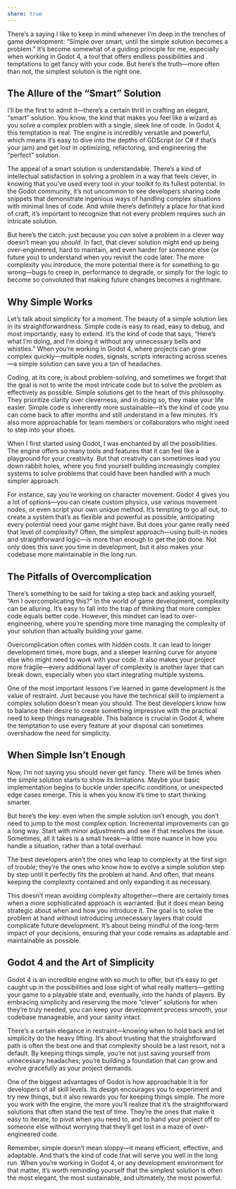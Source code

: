 ```yaml
---
share: true
---
```


There’s a saying I like to keep in mind whenever I’m deep in the trenches of game development: “Simple over smart, until the simple solution becomes a problem.” It’s become somewhat of a guiding principle for me, especially when working in Godot 4, a tool that offers endless possibilities and temptations to get fancy with your code. But here’s the truth—more often than not, the simplest solution is the right one.

## The Allure of the “Smart” Solution

I’ll be the first to admit it—there’s a certain thrill in crafting an elegant, “smart” solution. You know, the kind that makes you feel like a wizard as you solve a complex problem with a single, sleek line of code. In Godot 4, this temptation is real. The engine is incredibly versatile and powerful, which means it’s easy to dive into the depths of GDScript (or C# if that’s your jam) and get lost in optimizing, refactoring, and engineering the “perfect” solution.

The appeal of a smart solution is understandable. There’s a kind of intellectual satisfaction in solving a problem in a way that feels clever, in knowing that you’ve used every tool in your toolkit to its fullest potential. In the Godot community, it’s not uncommon to see developers sharing code snippets that demonstrate ingenious ways of handling complex situations with minimal lines of code. And while there’s definitely a place for that kind of craft, it’s important to recognize that not every problem requires such an intricate solution.

But here’s the catch: just because you *can* solve a problem in a clever way doesn’t mean you *should*. In fact, that clever solution might end up being over-engineered, hard to maintain, and even harder for someone else (or future you) to understand when you revisit the code later. The more complexity you introduce, the more potential there is for something to go wrong—bugs to creep in, performance to degrade, or simply for the logic to become so convoluted that making future changes becomes a nightmare.

## Why Simple Works

Let’s talk about simplicity for a moment. The beauty of a simple solution lies in its straightforwardness. Simple code is easy to read, easy to debug, and most importantly, easy to extend. It’s the kind of code that says, “Here’s what I’m doing, and I’m doing it without any unnecessary bells and whistles.” When you’re working in Godot 4, where projects can grow complex quickly—multiple nodes, signals, scripts interacting across scenes—a simple solution can save you a ton of headaches.

Coding, at its core, is about problem-solving, and sometimes we forget that the goal is not to write the most intricate code but to solve the problem as effectively as possible. Simple solutions get to the heart of this philosophy. They prioritize clarity over cleverness, and in doing so, they make your life easier. Simple code is inherently more sustainable—it’s the kind of code you can come back to after months and still understand in a few minutes. It’s also more approachable for team members or collaborators who might need to step into your shoes.

When I first started using Godot, I was enchanted by all the possibilities. The engine offers so many tools and features that it can feel like a playground for your creativity. But that creativity can sometimes lead you down rabbit holes, where you find yourself building increasingly complex systems to solve problems that could have been handled with a much simpler approach.

For instance, say you’re working on character movement. Godot 4 gives you a lot of options—you can create custom physics, use various movement nodes, or even script your own unique method. It’s tempting to go all out, to create a system that’s as flexible and powerful as possible, anticipating every potential need your game might have. But does your game really need that level of complexity? Often, the simplest approach—using built-in nodes and straightforward logic—is more than enough to get the job done. Not only does this save you time in development, but it also makes your codebase more maintainable in the long run.

## The Pitfalls of Overcomplication

There’s something to be said for taking a step back and asking yourself, “Am I overcomplicating this?” In the world of game development, complexity can be alluring. It’s easy to fall into the trap of thinking that more complex code equals better code. However, this mindset can lead to over-engineering, where you’re spending more time managing the complexity of your solution than actually building your game.

Overcomplication often comes with hidden costs. It can lead to longer development times, more bugs, and a steeper learning curve for anyone else who might need to work with your code. It also makes your project more fragile—every additional layer of complexity is another layer that can break down, especially when you start integrating multiple systems.

One of the most important lessons I’ve learned in game development is the value of restraint. Just because you have the technical skill to implement a complex solution doesn’t mean you should. The best developers know how to balance their desire to create something impressive with the practical need to keep things manageable. This balance is crucial in Godot 4, where the temptation to use every feature at your disposal can sometimes overshadow the need for simplicity.

## When Simple Isn’t Enough

Now, I’m not saying you should never get fancy. There will be times when the simple solution starts to show its limitations. Maybe your basic implementation begins to buckle under specific conditions, or unexpected edge cases emerge. This is when you know it’s time to start thinking smarter.

But here’s the key: even when the simple solution isn’t enough, you don’t need to jump to the most complex option. Incremental improvements can go a long way. Start with minor adjustments and see if that resolves the issue. Sometimes, all it takes is a small tweak—a little more nuance in how you handle a situation, rather than a total overhaul.

The best developers aren’t the ones who leap to complexity at the first sign of trouble; they’re the ones who know how to evolve a simple solution step by step until it perfectly fits the problem at hand. And often, that means keeping the complexity contained and only expanding it as necessary.

This doesn’t mean avoiding complexity altogether—there are certainly times when a more sophisticated approach is warranted. But it does mean being strategic about when and how you introduce it. The goal is to solve the problem at hand without introducing unnecessary layers that could complicate future development. It’s about being mindful of the long-term impact of your decisions, ensuring that your code remains as adaptable and maintainable as possible.

## Godot 4 and the Art of Simplicity

Godot 4 is an incredible engine with so much to offer, but it’s easy to get caught up in the possibilities and lose sight of what really matters—getting your game to a playable state and, eventually, into the hands of players. By embracing simplicity and reserving the more “clever” solutions for when they’re truly needed, you can keep your development process smooth, your codebase manageable, and your sanity intact.

There’s a certain elegance in restraint—knowing when to hold back and let simplicity do the heavy lifting. It’s about trusting that the straightforward path is often the best one and that complexity should be a last resort, not a default. By keeping things simple, you’re not just saving yourself from unnecessary headaches; you’re building a foundation that can grow and evolve gracefully as your project demands.

One of the biggest advantages of Godot is how approachable it is for developers of all skill levels. Its design encourages you to experiment and try new things, but it also rewards you for keeping things simple. The more you work with the engine, the more you’ll realize that it’s the straightforward solutions that often stand the test of time. They’re the ones that make it easy to iterate, to pivot when you need to, and to hand your project off to someone else without worrying that they’ll get lost in a maze of over-engineered code.

Remember, simple doesn’t mean sloppy—it means efficient, effective, and adaptable. And that’s the kind of code that will serve you well in the long run. When you’re working in Godot 4, or any development environment for that matter, it’s worth reminding yourself that the simplest solution is often the most elegant, the most sustainable, and ultimately, the most powerful.